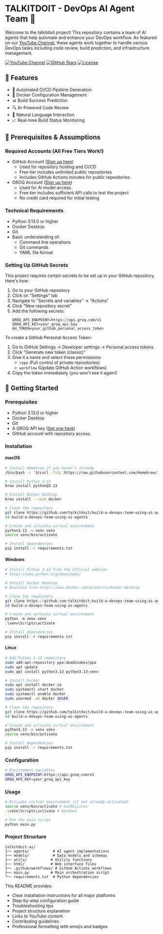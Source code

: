 # TALKITDOIT - DevOps AI Agent Team 🤖

Welcome to the talkitdoit project! This repository contains a team of AI agents that help automate and enhance your DevOps workflow. As featured on our [YouTube Channel](youtube.com/@talkitdoit), these agents work together to handle various DevOps tasks including code review, build prediction, and infrastructure management.

[![YouTube Channel](https://img.shields.io/badge/YouTube-Subscribe-red)](https://www.youtube.com/@talkitdoit)
[![GitHub Stars](https://img.shields.io/github/stars/talkitdoit/talkitdoit-ai?style=social)](https://github.com/talkitdoit/build-a-devops-team-using-ai-agents)
[![License](https://img.shields.io/badge/license-MIT-blue.svg)](LICENSE)

## 🌟 Features

- 🔄 Automated CI/CD Pipeline Generation
- 🐳 Docker Configuration Management
- 📊 Build Success Prediction
- 🔍 AI-Powered Code Review
- 💬 Natural Language Interaction
- 📈 Real-time Build Status Monitoring

## 🚀 Prerequisites & Assumptions

### Required Accounts (All Free Tiers Work!)
- GitHub Account ([Sign up here](https://github.com/signup))
  - Used for repository hosting and CI/CD
  - Free tier includes unlimited public repositories
  - Includes GitHub Actions minutes for public repositories
- GROQ Account ([Sign up here](https://groq.com))
  - Used for AI model access
  - Free tier includes sufficient API calls to test the project
  - No credit card required for initial testing

### Technical Requirements
- Python 3.13.0 or higher
- Docker Desktop
- Git
- Basic understanding of:
  - Command line operations
  - Git commands
  - YAML file format

### Setting Up GitHub Secrets

This project requires certain secrets to be set up in your GitHub repository. Here's how:

1. Go to your GitHub repository
2. Click on "Settings" tab
3. Navigate to "Secrets and variables" → "Actions"
4. Click "New repository secret"
5. Add the following secrets:
   ```
   GROQ_API_ENDPOINT=https://api.groq.com/v1
   GROQ_API_KEY=your_groq_api_key
   GH_TOKEN=your_github_personal_access_token
   ```

To create a GitHub Personal Access Token:
1. Go to GitHub Settings → Developer settings → Personal access tokens
2. Click "Generate new token (classic)"
3. Give it a name and select these permissions:
   - `repo` (Full control of private repositories)
   - `workflow` (Update GitHub Action workflows)
4. Copy the token immediately (you won't see it again!)

## 🚀 Getting Started

### Prerequisites

- Python 3.13.0 or higher
- Docker Desktop
- Git
- A GROQ API key ([Get one here](https://groq.com))
- GitHub account with repository access

### Installation

#### macOS

```bash
# Install Homebrew if you haven't already
/bin/bash -c "$(curl -fsSL https://raw.githubusercontent.com/Homebrew/install/HEAD/install.sh)"

# Install Python 3.13
brew install python@3.13

# Install Docker Desktop
brew install --cask docker

# Clone the repository
git clone https://github.com/talkitdoit/build-a-devops-team-using-ai-agents.git
cd build-a-devops-team-using-ai-agents

# Create and activate virtual environment
python3.13 -m venv venv
source venv/bin/activate

# Install dependencies
pip install -r requirements.txt
```

#### Windows

```powershell
# Install Python 3.13 from the official website
# https://www.python.org/downloads/

# Install Docker Desktop
# Download from https://www.docker.com/products/docker-desktop

# Clone the repository
git clone https://github.com/talkitdoit/build-a-devops-team-using-ai-agents.git
cd build-a-devops-team-using-ai-agents

# Create and activate virtual environment
python -m venv venv
.\venv\Scripts\activate

# Install dependencies
pip install -r requirements.txt
```

#### Linux

```bash
# Add Python 3.13 repository
sudo add-apt-repository ppa:deadsnakes/ppa
sudo apt update
sudo apt install python3.13 python3.13-venv

# Install Docker
sudo apt install docker.io
sudo systemctl start docker
sudo systemctl enable docker
sudo usermod -aG docker $USER

# Clone the repository
git clone https://github.com/talkitdoit/build-a-devops-team-using-ai-agents.git
cd build-a-devops-team-using-ai-agents

# Create and activate virtual environment
python3.13 -m venv venv
source venv/bin/activate

# Install dependencies
pip install -r requirements.txt
```

### Configuration

```bash
# Environment variables
GROQ_API_ENDPOINT=https://api.groq.com/v1
GROQ_API_KEY=your_groq_api_key
```

### Usage

```bash
# Activate virtual environment (if not already activated)
source venv/bin/activate # macOS/Linux
.\venv\Scripts\activate # Windows

# Run the main script
python main.py
```

### Project Structure

```
talkitdoit-ai/
├── agents/           # AI agent implementations
├── models/           # Data models and schemas
├── utils/           # Utility functions
├── html/            # Web interface files
├── .github/workflows/ # GitHub Actions workflows
├── main.py          # Main orchestration script
└── requirements.txt  # Python dependencies
```

This README provides:
- Clear installation instructions for all major platforms
- Step-by-step configuration guide
- Troubleshooting tips
- Project structure explanation
- Links to YouTube content
- Contributing guidelines
- Professional formatting with emojis and badges